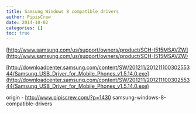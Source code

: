 ```yaml
---
title: Samsung Windows 8 compatible drivers
author: PipisCrew
date: 2014-10-02
categories: []
toc: true
---
```


[http://www.samsung.com/us/support/owners/product/SCH-I515MSAVZW](http://www.samsung.com/us/support/owners/product/SCH-I515MSAVZW)

[http://downloadcenter.samsung.com/content/SW/201211/20121110030255344/Samsung_USB_Driver_for_Mobile_Phones_v1.5.14.0.exe](http://downloadcenter.samsung.com/content/SW/201211/20121110030255344/Samsung_USB_Driver_for_Mobile_Phones_v1.5.14.0.exe)

origin - http://www.pipiscrew.com/?p=1430 samsung-windows-8-compatible-drivers